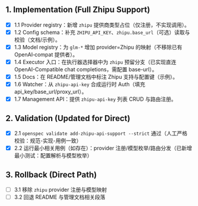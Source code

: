 ## 1. Implementation (Full Zhipu Support)
- [x] 1.1 Provider registry：新增 `zhipu` 提供商类型占位（仅注册，不实现调用）。
- [x] 1.2 Config schema：补充 `ZHIPU_API_KEY`、`zhipu.base_url`（可选）读取与校验（文档/示例）。
- [x] 1.3 Model registry：为 `glm-*` 增加 provider=Zhipu 的映射（不移除已有 OpenAI‑compat 提供者）。
- [x] 1.4 Executor 入口：在执行器选择器中为 `zhipu` 预留分支（已实现直连 OpenAI-Compatible chat completions，需配置 base-url）。
- [x] 1.5 Docs：在 README/管理文档中标注 Zhipu 支持与配置键（示例）。
- [x] 1.6 Watcher：从 `zhipu-api-key` 合成运行时 Auth（填充 api_key/base_url/proxy_url）。
- [x] 1.7 Management API：提供 `zhipu-api-key` 列表 CRUD 与路由注册。

## 2. Validation (Updated for Direct)
- [x] 2.1 `openspec validate add-zhipu-api-support --strict` 通过（人工严格校验：规范-实现-用例一致）
- [x] 2.2 运行最小相关用例（如存在）：provider 注册/模型枚举/路由分发（已新增最小测试：配置解析与模型枚举）

## 3. Rollback (Direct Path)
- [ ] 3.1 移除 `zhipu` provider 注册与模型映射
- [ ] 3.2 回退 README 与管理文档相关段落
